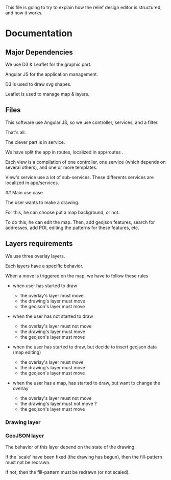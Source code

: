 This file is going to try to explain how the relief design editor is structured, and how it works.

# Documentation

## Major Dependencies

We use D3 & Leaflet for the graphic part.

Angular JS for the application management.

D3 is used to draw svg shapes.

Leaflet is used to manage map & layers.

## Files

This software use Angular JS, so we use controller, services, and a filter.

That's all.

The clever part is in service.

We have split the app in routes, localized in app/routes .

Each view is a compilation of one controller, one service (which depends on several others), and one or more templates.

View's service use a lot of sub-services. These differents services are localized in app/services.

## Main use case

The user wants to make a drawing.

For this, he can choose put a map background, or not.

To do this, he can edit the map.
Then, add geojson features, search for addresses, add POI, editing the patterns for these features, etc.


## Layers requirements

We use three overlay layers.

Each layers have a specific behavior.

When a move is triggered on the map, we have to follow these rules

- when user has started to draw
  + the overlay's layer must move
  + the drawing's layer must move
  + the geojson's layer must move


- when the user has not started to draw
  + the overlay's layer must not move
  + the drawing's layer must move
  + the geojson's layer must move


- when the user has started to draw, but decide to insert geojson data (map editing)
  + the overlay's layer must move
  + the drawing's layer must move
  + the geojson's layer must move


- when the user has a map, has started to draw, but want to change the overlay
  + the overlay's layer must not move
  + the drawing's layer must not move ?
  + the geojson's layer must move


### Drawing layer


### GeoJSON layer

The behavior of this layer depend on the state of the drawing.

If the 'scale' have been fixed (the drawing has begun), then the fill-pattern must not be redrawn.

If not, then the fill-pattern must be redrawn (or not scaled).
